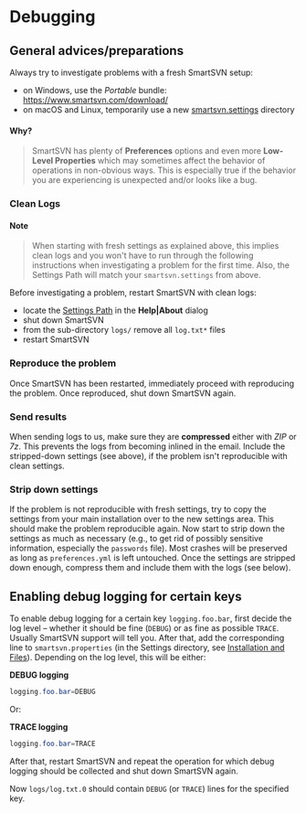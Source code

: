 # Debugging

## General advices/preparations

Always try to investigate problems with a fresh SmartSVN setup:

-   on Windows, use the *Portable* bundle: <https://www.smartsvn.com/download/>
-   on macOS and Linux, temporarily use a new [smartsvn.settings](../Manual/VM-Options.md#location-of-the-settings-directory) directory

#### Why?
> SmartSVN has plenty of **Preferences** options and even more
> **Low-Level Properties** which may sometimes affect the behavior of
> operations in non-obvious ways. This is especially true if the
> behavior you are experiencing is unexpected and/or looks like a bug.

### Clean Logs

#### Note
> When starting with fresh settings as explained above, this implies clean logs and you won't have to run through the following instructions when investigating a problem for the first time.
> Also, the Settings Path will match your `smartsvn.settings` from above.

Before investigating a problem, restart SmartSVN with clean logs:

- locate the [Settings Path](../Manual/Installation-and-Files.md) in the **Help\|About** dialog
- shut down SmartSVN
- from the sub-directory `logs/` remove all `log.txt*` files
- restart SmartSVN

### Reproduce the problem

Once SmartSVN has been restarted, immediately proceed with reproducing the problem. Once reproduced, shut down SmartSVN again.

### Send results

When sending logs to us, make sure they are **compressed** either with *ZIP* or *7z*. This prevents the logs from becoming inlined in the email. Include the stripped-down settings (see above), if the problem isn't reproducible with clean settings.

### Strip down settings

If the problem is not reproducible with fresh settings, try to copy the settings from your main installation over to the new settings area. This should make the problem reproducible again. Now start to strip down the settings as much as necessary (e.g., to get rid of possibly sensitive information, especially the `passwords` file). Most crashes will be preserved as long as `preferences.yml` is left untouched. Once the settings are stripped down enough, compress them and include them with the logs (see below).

## Enabling debug logging for certain keys

To enable debug logging for a certain key `logging.foo.bar`, first decide the log level – whether it should be fine (`DEBUG`) or as fine as possible `TRACE`. Usually SmartSVN support will tell you. After that, add the corresponding line to `smartsvn.properties` (in the Settings directory, see [Installation and Files](../Manual/Installation-and-Files.md)). Depending on the log level, this will be either:

**DEBUG logging**

``` java
logging.foo.bar=DEBUG
```
Or:

**TRACE logging**

``` java
logging.foo.bar=TRACE
```
After that, restart SmartSVN and repeat the operation for which debug logging should be collected and shut down SmartSVN again.

Now `logs/log.txt.0` should contain `DEBUG` (or `TRACE`) lines for the specified key.
